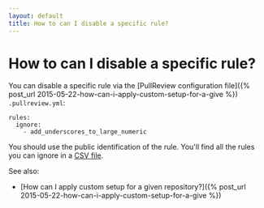 ```yaml
---
layout: default
title: How to can I disable a specific rule?
---
```


# How to can I disable a specific rule?

You can disable a specific rule via the
[PullReview configuration file]({% post_url 2015-05-22-how-can-i-apply-custom-setup-for-a-give %})
`.pullreview.yml`:

```
rules:
  ignore:
    - add_underscores_to_large_numeric
```

You should use the public identification of the rule. You'll find all the rules
you can ignore in a [CSV file](/assets/pullreview_public_id_of_rules.csv).

See also:

* [How can I apply custom setup for a given repository?]({% post_url 2015-05-22-how-can-i-apply-custom-setup-for-a-give %})
